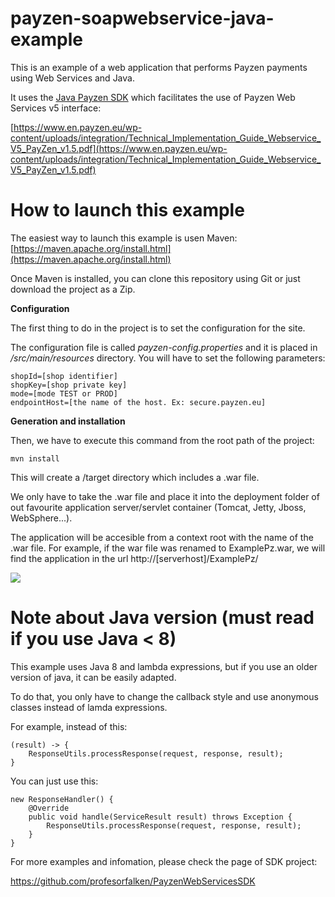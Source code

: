 # payzen-soapwebservice-java-example
This is an example of a web application that performs Payzen payments using Web Services and Java.

It uses the [Java Payzen SDK](https://github.com/profesorfalken/PayzenWebServicesSDK "Payzen Web Services SDK") which facilitates the use of Payzen Web Services v5 interface:

[https://www.en.payzen.eu/wp-content/uploads/integration/Technical_Implementation_Guide_Webservice_V5_PayZen_v1.5.pdf](https://www.en.payzen.eu/wp-content/uploads/integration/Technical_Implementation_Guide_Webservice_V5_PayZen_v1.5.pdf)

# How to launch this example

The easiest way to launch this example is usen Maven: [https://maven.apache.org/install.html](https://maven.apache.org/install.html)

Once Maven is installed, you can clone this repository using Git or just download the project as a Zip.

**Configuration**

The first thing to do in the project is to set the configuration for the site. 

The configuration file is called *payzen-config.properties* and it is placed in */src/main/resources* directory. You will have to set the following parameters:

    shopId=[shop identifier]
    shopKey=[shop private key]
    mode=[mode TEST or PROD]
    endpointHost=[the name of the host. Ex: secure.payzen.eu]


**Generation and installation**

Then, we have to execute this command from the root path of the project:

    mvn install

This will create a /target directory which includes a .war file.

We only have to take the .war file and place it into the deployment folder of out favourite application server/servlet container (Tomcat, Jetty, Jboss, WebSphere...).

The application will be accesible from a context root with the name of the .war file. For example, if the war file was renamed to ExamplePz.war, we will find the application in the url http://[serverhost]/ExamplePz/

![](http://www.cippu.org/pic/zacJsuQOQhmZtbg4)

# Note about Java version (must read if you use Java < 8)

This example uses Java 8 and lambda expressions, but if you use an older version of java, it can be easily adapted.

To do that, you only have to change the callback style and use anonymous classes instead of lamda expressions.

For example, instead of this:

    (result) -> {
    	ResponseUtils.processResponse(request, response, result);
    }

You can just use this:

    new ResponseHandler() {
	    @Override
    	public void handle(ServiceResult result) throws Exception {
	    	ResponseUtils.processResponse(request, response, result);
        }
    }

For more examples and infomation, please check the page of SDK project: 

https://github.com/profesorfalken/PayzenWebServicesSDK
